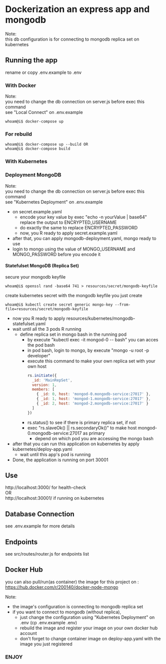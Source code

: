 # Dockerization an express app and mongodb

Note: <br />
this db configuration is for connecting to mongodb replica set on kubernetes <br />

## Running the app

rename or copy .env.example to .env

### With Docker

Note:<br />
you need to change the db connection on server.js before exec this command<br />
see "Local Connect" on .env.example<br />

```console
whoam@i$ docker-compose up
```

### For rebuild

```console
whoam@i$ docker-compose up --build OR
whoam@i$ docker-compose build
```

### With Kubernetes

### Deployment MongoDB

Note:<br />
you need to change the db connection on server.js before exec this command<br />
see "Kubernetes Deployment" on .env.example<br />

- on secret.example.yaml <br />
  - encode your key value by exec "echo -n yourValue | base64" replace the output to ENCRYPTED_USERNAME<br />
  - do exactly the same to replace ENCRYPTED_PASSWORD<br />
  - now, you R ready to apply secret.example.yaml<br />
- after that, you can apply mongodb-deployment.yaml, mongo ready to use
- login to mongo using the value of MONGO_USERNAME and MONGO_PASSWORD before you encode it

#### Statefulset MongoDB (Replica Set)

secure your mongodb keyfile <br />

```console
whoam@i$ openssl rand -base64 741 > resources/secret/mongodb-keyfile
```

create kubernetes secret with the mongodb keyfile you just create <br />

```console
whoam@i$ kubectl create secret generic mongo-key --from-file=resources/secret/mongodb-keyfile
```

- now you R ready to apply resources/kubernetes/mongodb-statefulset.yaml
- wait until all the 3 pods R running
  - define replica set in mongo bash in the running pod
    - by execute "kubectl exec -it mongod-0 -- bash" you can acces the pod bash
    - in pod bash, login to mongo, by execute "mongo -u root -p developer"
    - execute this command to make your own replica set with your own host
      ```javascript
      rs.initiate({
        _id: 'MainRepSet',
        version: 1,
        members: [
          { _id: 0, host: 'mongod-0.mongodb-service:27017' },
          { _id: 1, host: 'mongod-1.mongodb-service:27017' },
          { _id: 2, host: 'mongod-2.mongodb-service:27017' }
        ]
      })
      ```
    - rs.status() to see if there is primary replica set, if not
    - exec "rs.slaveOk() || rs.secondaryOk()" to make host mongod-0.mongodb-service:27017 as primary
      - depend on which pod you are accessing the mongo bash
- after that you can run this application on kubernetes by apply kubernetes/deploy-app.yaml
  - wait until this app's pod is running
- Done, the application is running on port 30001

## Use

http://localhost:3000/ for health-check <br />
OR <br />
http://localhost:30001/ if running on kubernetes

## Database Connection

see .env.example for more details

## Endpoints

see src/routes/router.js for endpoints list

## Docker Hub

you can also pull/run(as container) the image for this project on : https://hub.docker.com/r/200140/docker-node-mongo

Note:

- the image's configuration is connecting to mongodb replica set<br />
- if you want to connect to mongodb (without replica),
  - just change the configuration using "Kubernetes Deployment" on .env (cp .env.example .env)
  - rebuild the image and register your image on your own docker hub account
  - don't forget to change container image on deploy-app.yaml with the image you just registered

### ENJOY
